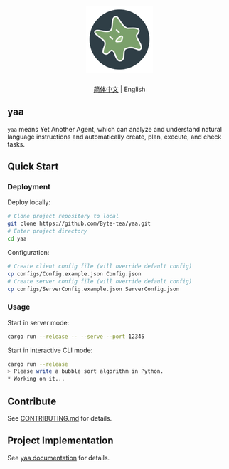 <h1 align="center">
  <a href="https://github.com/Byte-tea/yaa/">
    <img src="assets/yaa.svg" width="150" height="150" alt="banner" /><br>
  </a>
</h1>

<p align="center"><a href="README.md">简体中文</a> | English</p>

## yaa

`yaa` means Yet Another Agent, which can analyze and understand natural language instructions and automatically create, plan, execute, and check tasks.

## Quick Start

### Deployment

Deploy locally:

```bash
# Clone project repository to local
git clone https://github.com/Byte-tea/yaa.git
# Enter project directory
cd yaa
```

Configuration:

```bash
# Create client config file (will override default config)
cp configs/Config.example.json Config.json
# Create server config file (will override default config)
cp configs/ServerConfig.example.json ServerConfig.json
```

### Usage

Start in server mode:

```bash
cargo run --release -- --serve --port 12345
```

Start in interactive CLI mode:

```bash
cargo run --release
> Please write a bubble sort algorithm in Python.
* Working on it...
```

## Contribute

See [CONTRIBUTING.md](CONTRIBUTING.md) for details.

## Project Implementation

See [yaa documentation](docs/README.md) for details.
